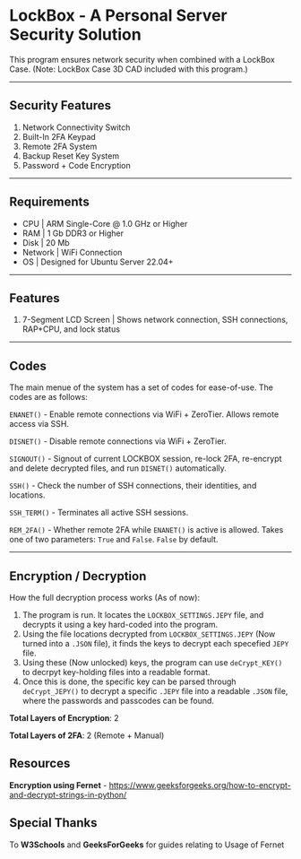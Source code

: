 # LockBox - A Personal Server Security Solution

This program ensures network security when combined with a LockBox Case. 
(Note: LockBox Case 3D CAD included with this program.)

---
## Security Features

1) Network Connectivity Switch
2) Built-In 2FA Keypad
3) Remote 2FA System
4) Backup Reset Key System
5) Password + Code Encryption

---
## Requirements

- CPU     | ARM Single-Core @ 1.0 GHz or Higher
- RAM     | 1 Gb DDR3 or Higher
- Disk    | 20 Mb
- Network | WiFi Connection
- OS      | Designed for Ubuntu Server 22.04+

---
## Features

1. 7-Segment LCD Screen  | Shows network connection, SSH connections, RAP+CPU, and lock status

---
## Codes

The main menue of the system has a set of codes for ease-of-use. The codes are as follows:

`ENANET()` - Enable remote connections via WiFi + ZeroTier. Allows remote access via SSH.

`DISNET()` - Disable remote connections via WiFi + ZeroTier.

`SIGNOUT()` - Signout of current LOCKBOX session, re-lock 2FA, re-encrypt and delete decrypted files, and run `DISNET()` automatically.

`SSH()` - Check the number of SSH connections, their identities, and locations. 

`SSH_TERM()` - Terminates all active SSH sessions.

`REM_2FA()` - Whether remote 2FA while `ENANET()` is active is allowed. Takes one of two parameters: `True` and `False`. `False` by default. 

---
## Encryption / Decryption

How the full decryption process works (As of now):

1. The program is run. It locates the `LOCKBOX_SETTINGS.JEPY` file, and decrypts it using a key hard-coded into the program. 
2. Using the file locations decrypted from `LOCKBOX_SETTINGS.JEPY` (Now turned into a `.JSON` file), it finds the keys to decrypt each specefied `JEPY` file. 
3. Using these (Now unlocked) keys, the program can use `deCrypt_KEY()` to decrpyt key-holding files into a readable format. 
4. Once this is done, the specific key can be parsed through `deCrypt_JEPY()` to decrypt a specific `.JEPY` file into a readable `.JSON` file, where the passwords 
and passcodes can be found.

**Total Layers of Encryption**: 2

**Total Layers of 2FA**: 2 (Remote + Manual)


## Resources

**Encryption using Fernet** - https://www.geeksforgeeks.org/how-to-encrypt-and-decrypt-strings-in-python/


## Special Thanks

To **W3Schools** and **GeeksForGeeks** for guides relating to Usage of Fernet